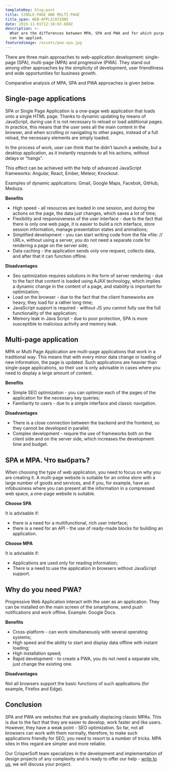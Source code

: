```yaml
---
templateKey: blog-post
title: SINGLE-PAGE AND MULTI-PAGE
title_span: WEB-APPLICATIONS
date: 2019-11-01T12:18:03.688Z
description: >-
  What are the differences between MPA, SPA and PWA and for which purposes they
  can be applied.
featuredimage: /assets/pwa-spa.jpg
---
```

There are three main approaches to web-application development: single-page (SPA), multi-page (MPA) and progressive (PWA). They stand out among other approaches by the simplicity of development, user friendliness and wide opportunities for business growth.

Comparative analysis of MPA, SPA and PWA approaches is given below.

## Single-page applications

SPA or Single Page Application is a one-page web application that loads onto a single HTML page. Thanks to dynamic updating by means of JavaScript, during use it is not necessary to reload or load additional pages. In practice, this means that the user sees all the main content in the browser, and when scrolling or navigating to other pages, instead of a full reload, the necessary elements are simply loaded.

In the process of work, user can think that he didn’t launch a website, but a desktop application, as it instantly responds to all his actions, without delays or “hangs”.

This effect can be achieved with the help of advanced JavaScript frameworks: Angular, React, Ember, Meteor, Knockout.

Examples of dynamic applications: Gmail, Google Maps, Facebok, GitHub, Meduza.

**Benefits**

* High speed - all resources are loaded in one session, and during the actions on the page, the data just changes, which saves a lot of time;
* Flexibility and responsiveness of the user interface - due to the fact that there is only one web page, it is easier to build a rich interface, store session information, manage presentation states and animations;
* Simplified development - you can start writing code from the file «file: // URL», without using a server, you do not need a separate code for rendering a page on the server side;
* Data caching - the application sends only one request, collects data, and after that it can function offline.

**Disadvantages**

* Seo optimization requires solutions in the form of server rendering - due to the fact that     content is loaded using AJAX technology, which implies a dynamic change in the content of a page, and stability is important for optimization;
* Load on the browser - due to the fact that the client frameworks are heavy, they load for a rather long time;
* JavaScript support is required - without JS you cannot fully use the full functionality of the application;
* Memory leak in Java Script - due to poor protection, SPA is more susceptible to malicious activity and memory leak.

## Multi-page application

MPA or Multi Page Application are multi-page applications that work in a traditional way. This means that with every minor data change or loading of new information, the page is updated. Such applications are heavier than single-page applications, so their use is only advisable in cases where you need to display a large amount of content.

**Benefits**

* Simple SEO optimization - you can optimize each of the pages of the application for the necessary key queries;
* Familiarity to users - due to a simple interface and classic navigation.

**Disadvantages**

* There is a close connection between the backend and the frontend, so they cannot be developed in parallel;
* Complex development - require the use of frameworks both on the client side and on the server side, which increases the development time and budget.

## SPA и MPA. Что выбрать?

When choosing the type of web application, you need to focus on why you are creating it. A multi-page website is suitable for an online store with a large number of goods and services, and if you, for example, have an infobusiness where you can present all the information in a compressed web space, a one-page website is suitable.

**Choose SPA**

It is advisable if:

* there is a need for a multifunctional, rich user interface;
* there is a need for an API - the use of ready-made blocks for building an application.

**Choose MPA**

It is advisable if:

* Applications are used only for reading information;
* There is a need to use the application in browsers without JavaScript support.

## Why do you need PWA?

Progressive Web Application interact with the user as an application. They can be installed on the main screen of the smartphone, send push notifications and work offline. Example: Google Docs.

**Benefits**

* Cross-platform - can work simultaneously with several operating systems;
* High speed and the ability to start and display data offline with instant loading;
* High installation speed;
* Rapid development - to create a PWA, you do not need a separate site, just change the existing one.

**Disadvantages**

Not all browsers support the basic functions of such applications (for example, Firefox and Edge).

## Conclusion

SPA and PWA are websites that are gradually displacing classic MPAs. This is due to the fact that they are easier to develop, work faster and like users. However, they have a weak point - SEO optimization. So far, not all browsers can work with them normally, therefore, to make such applications friendly for SEO, you need to resort to a number of tricks. MPA sites in this regard are simpler and more reliable.

Our CrisperSoft team specializes in the development and implementation of design projects of any complexity and is ready to offer our help - [write to us](http://crispersoft.com/contacts/), we will discuss your project.
